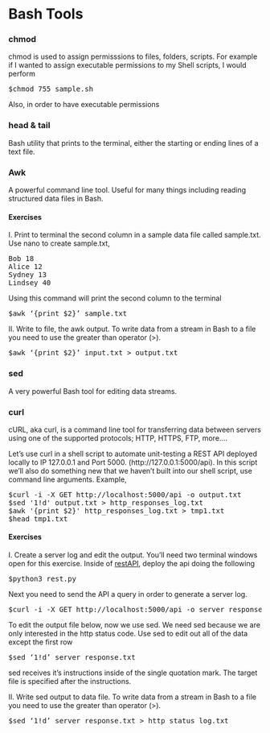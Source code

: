 <h1>Bash Tools</h1>

<h3>chmod</h3>

<p>
chmod is used to assign permisssions to files, folders, scripts. For example if I wanted to assign executable permissions to my Shell scripts, I would perform
</p>

<pre>
$chmod 755 sample.sh
</pre>

<p>
Also, in order to have executable permissions	
</p>

<h3>head & tail</h3>


<p>
Bash utility that prints to the terminal, either the starting or ending lines of a text file.	
</p>

<h3>Awk</h3>

<p>
A powerful command line tool. Useful for many things including reading structured data files in Bash.
</p>


<h4>Exercises</h4>

<p>
I.	Print to terminal the second column in a sample data file called sample.txt.  Use nano to create sample.txt,
<p>

<pre>
Bob 18
Alice 12
Sydney 13
Lindsey 40
</pre>

<p>
Using this command will print the second column to the terminal
</p>

<pre>
$awk ‘{print $2}’ sample.txt 
</pre>

<p>
II.	Write to file, the awk output.  To write data from a stream in Bash to a file you need to use the greater than operator (>). 
</p>

<pre>
$awk ‘{print $2}’ input.txt > output.txt
</pre>


<h3>sed</h3>

<p>
A very powerful Bash tool for editing data streams.
</p>

<h3>curl</h3>

<p>
cURL, aka curl, is a command line tool for transferring data between servers using one of the supported protocols; HTTP, HTTPS, FTP, more….
</p>

<p>
Let’s use curl in a shell script to automate unit-testing a REST API deployed locally to IP 127.0.0.1 and Port 5000. (http://127.0.0.1:5000/api).  In this script we’ll also do something new that we haven’t built into our shell script, use command line arguments.  Example,
</p>

<pre>
$curl -i -X GET http://localhost:5000/api -o output.txt
$sed '1!d' output.txt > http_responses_log.txt
$awk '{print $2}' http_responses_log.txt > tmp1.txt
$head tmp1.txt
</pre>

<h4>Exercises</h4>

<p>
I.	Create a server log and edit the output. You’ll need two terminal windows open for this exercise. Inside of <a href="https://github.com/jchiefelk/ITEC-430/tree/master/restAPI">restAPI</a>, deploy the api doing the following
</p>

<pre>
$python3 rest.py
</pre>

<p>
Next you need to send the API a query in order to generate a server log.  
</p>

<pre>
$curl -i -X GET http://localhost:5000/api -o server_response.txt
</pre>

<p>	
To edit the output file below, now we use sed.  We need sed because we are only interested in the http status code. Use sed to edit out all of the data except the first row
</p>

<pre>
$sed ‘1!d’ server_response.txt   
</pre>

<p>
sed receives it’s instructions inside of the single quotation mark.  The target file is specified after the instructions.
</p>

<p>
II.	Write sed output to data file. To write data from a stream in Bash to a file you need to use the greater than operator (>). 
</p>

<pre>
$sed ‘1!d’ server_response.txt > http_status_log.txt
</pre>
